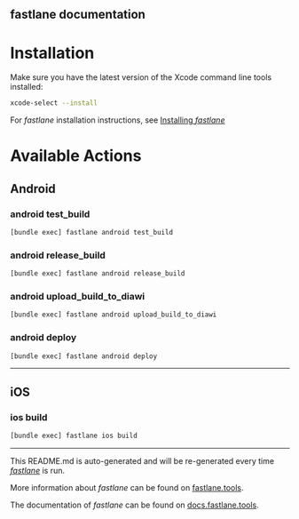 fastlane documentation
----

# Installation

Make sure you have the latest version of the Xcode command line tools installed:

```sh
xcode-select --install
```

For _fastlane_ installation instructions, see [Installing _fastlane_](https://docs.fastlane.tools/#installing-fastlane)

# Available Actions

## Android

### android test_build

```sh
[bundle exec] fastlane android test_build
```



### android release_build

```sh
[bundle exec] fastlane android release_build
```



### android upload_build_to_diawi

```sh
[bundle exec] fastlane android upload_build_to_diawi
```



### android deploy

```sh
[bundle exec] fastlane android deploy
```



----


## iOS

### ios build

```sh
[bundle exec] fastlane ios build
```



----

This README.md is auto-generated and will be re-generated every time [_fastlane_](https://fastlane.tools) is run.

More information about _fastlane_ can be found on [fastlane.tools](https://fastlane.tools).

The documentation of _fastlane_ can be found on [docs.fastlane.tools](https://docs.fastlane.tools).
